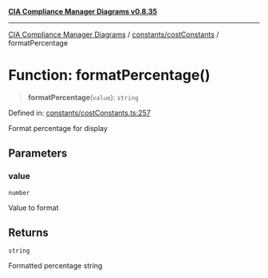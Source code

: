 [**CIA Compliance Manager Diagrams v0.8.35**](../../../README.md)

***

[CIA Compliance Manager Diagrams](../../../modules.md) / [constants/costConstants](../README.md) / formatPercentage

# Function: formatPercentage()

> **formatPercentage**(`value`): `string`

Defined in: [constants/costConstants.ts:257](https://github.com/Hack23/cia-compliance-manager/blob/b297770fc62abf558e2711cd029bbbe74e6c5cfb/src/constants/costConstants.ts#L257)

Format percentage for display

## Parameters

### value

`number`

Value to format

## Returns

`string`

Formatted percentage string
